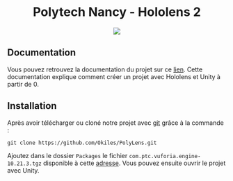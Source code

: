 <div align=center>
  <h1>Polytech Nancy - Hololens 2</h1>
  <img src="https://skillicons.dev/icons?i=cs,unity,visualstudio">
</div>

## Documentation

Vous pouvez retrouvez la documentation du projet sur ce [lien](https://washifr.github.io/Hololens-Doc/). Cette documentation explique comment créer un projet avec Hololens et Unity à partir de 0.

## Installation

Après avoir télécharger ou cloné notre projet avec [git](https://git-scm.com/) grâce à la commande :

```git
git clone https://github.com/Okiles/PolyLens.git
```

Ajoutez dans le dossier `Packages` le fichier `com.ptc.vuforia.engine-10.21.3.tgz` disponible à cette [adresse](https://we.tl/t-4xal4JanCN). Vous pouvez ensuite ouvrir le projet avec Unity.
